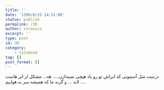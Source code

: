 ```yaml
---
title: ''
date: '1396/6/25 14:51:00'
status: publish
permalink: /30
author: straxico
excerpt: ''
type: post
id: 30
category:
    - tytomood
tag: []
post_format: []
---
```

<div>درست مثل آسمونی که ابراش تو رو یاد هیچی نمیندازن….. هه… مشکل از ابر هاست لابد … و گرنه ما که همیشه سر به هواییم ….</div>
